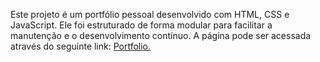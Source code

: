 Este projeto é um portfólio pessoal desenvolvido com HTML, CSS e JavaScript. Ele foi estruturado de forma modular para facilitar a manutenção e o desenvolvimento contínuo. A página pode ser acessada através do seguinte link: [Portfolio.](https://andredemedeiros.github.io/portfolio/)